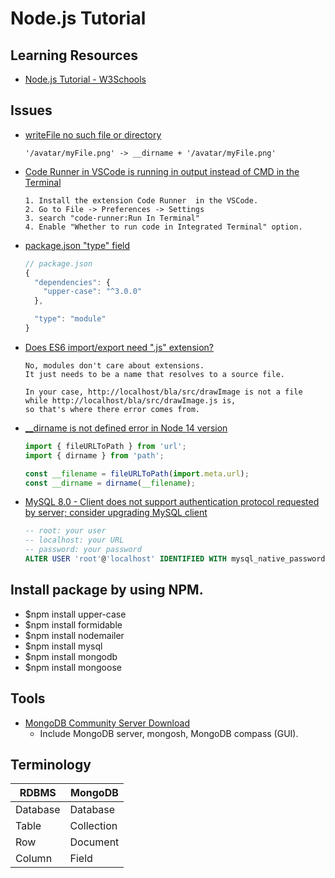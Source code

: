 # Node.js Tutorial

## Learning Resources
- [Node.js Tutorial - W3Schools](https://www.w3schools.com/nodejs/default.asp)

## Issues
- [writeFile no such file or directory](https://stackoverflow.com/questions/34811222/writefile-no-such-file-or-directory)
  ```
  '/avatar/myFile.png' -> __dirname + '/avatar/myFile.png' 
  ```
- [Code Runner in VSCode is running in output instead of CMD in the Terminal](https://stackoverflow.com/questions/63148583/code-runner-in-vscode-is-running-in-output-instead-of-cmd-in-the-terminal)
  ```
  1. Install the extension Code Runner  in the VSCode.
  2. Go to File -> Preferences -> Settings
  3. search "code-runner:Run In Terminal"
  4. Enable "Whether to run code in Integrated Terminal" option.
  ```
- [package.json "type" field](https://nodejs.org/docs/latest-v13.x/api/esm.html#esm_package_json_type_field)
  ```js
  // package.json
  {
    "dependencies": {
      "upper-case": "^3.0.0"
    },

    "type": "module"
  }
  ```
- [Does ES6 import/export need ".js" extension?](https://stackoverflow.com/questions/44481851/does-es6-import-export-need-js-extension)
  ```
  No, modules don't care about extensions. 
  It just needs to be a name that resolves to a source file.

  In your case, http://localhost/bla/src/drawImage is not a file
  while http://localhost/bla/src/drawImage.js is,
  so that's where there error comes from.
  ```

- [__dirname is not defined error in Node 14 version](https://stackoverflow.com/questions/64383909/dirname-is-not-defined-error-in-node-14-version)
  ```js
  import { fileURLToPath } from 'url';
  import { dirname } from 'path';

  const __filename = fileURLToPath(import.meta.url);
  const __dirname = dirname(__filename);
  ```

- [MySQL 8.0 - Client does not support authentication protocol requested by server; consider upgrading MySQL client](https://stackoverflow.com/questions/50093144/mysql-8-0-client-does-not-support-authentication-protocol-requested-by-server)
  ```sql
  -- root: your user
  -- localhost: your URL
  -- password: your password
  ALTER USER 'root'@'localhost' IDENTIFIED WITH mysql_native_password BY 'password';
  ```


## Install package by using NPM.
- $npm install upper-case
- $npm install formidable
- $npm install nodemailer
- $npm install mysql
- $npm install mongodb
- $npm install mongoose

## Tools
- [MongoDB Community Server Download](https://www.mongodb.com/try/download/community)
  - Include MongoDB server, mongosh, MongoDB compass (GUI).

## Terminology
| RDBMS | MongoDB |
| ----- | ------- |
| Database | Database |
| Table | Collection |
| Row | Document |
| Column | Field |
